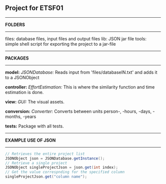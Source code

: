 ## Project for ETSF01

************************************
**FOLDERS**
************************************

files: 
	database files, input files and output files
lib: 
	JSON jar file
tools: 
	simple shell script for exporting the project to a jar-file


************************************
**PACKAGES**
************************************

**model:**
	_JSONDatabase:_ Reads input from 'files/databaseIN.txt' and adds it to a JSONObject
	
**controller:** 
	_EffortEstimation:_ This is where the similarity function and time estimation is done. 

**view:**
	_GUI:_ The visual assets. 
	
**conversion:**
	_Converter:_ Converts between units person-, -hours, -days, -months, -years

**tests:** 
 	Package with all tests.
 	

************************************
**EXAMPLE USE OF JSON**
************************************

```java
// Retrieves the entire project list
JSONObject json = JSONDatabase.getInstance();
// Retrieve a single project
JSONObject singleProjectJson = json.get(int index); 
// Get the value correspnding for the specified column 
singleProjectJson.get("column name");
```
